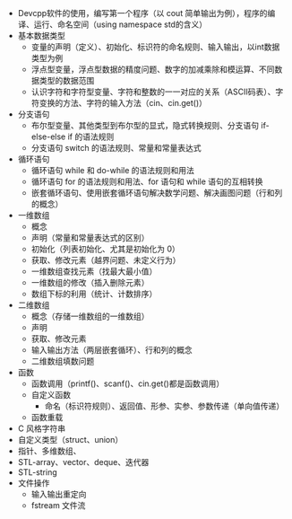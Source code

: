 - Devcpp软件的使用，编写第一个程序（以 cout 简单输出为例），程序的编译、运行、命名空间（using namespace std的含义）
- 基本数据类型
  - 变量的声明（定义）、初始化、标识符的命名规则、输入输出，以int数据类型为例
  - 浮点型变量，浮点型数据的精度问题、数字的加减乘除和模运算、不同数据类型的数据范围
  - 认识字符和字符型变量、字符和整数的一一对应的关系（ASCII码表）、字符变换的方法、字符的输入方法（cin、cin.get()）
- 分支语句
  - 布尔型变量、其他类型到布尔型的显式，隐式转换规则、分支语句 if-else-else if 的语法规则
  - 分支语句 switch 的语法规则、常量和常量表达式
- 循环语句
  - 循环语句 while 和 do-while 的语法规则和用法
  - 循环语句 for 的语法规则和用法、for 语句和 while 语句的互相转换
  - 嵌套循环语句、使用嵌套循环语句解决数学问题、解决画图问题（行和列的概念）
- 一维数组
  - 概念
  - 声明（常量和常量表达式的区别）
  - 初始化（列表初始化、尤其是初始化为 0）
  - 获取、修改元素（越界问题、未定义行为）
  - 一维数组查找元素（找最大最小值）
  - 一维数组的修改（插入删除元素）
  - 数组下标的利用（统计、计数排序）
- 二维数组
  - 概念（存储一维数组的一维数组）
  - 声明
  - 获取、修改元素
  - 输入输出方法（两层嵌套循环）、行和列的概念
  - 二维数组填数问题
- 函数
  - 函数调用（printf()、scanf()、cin.get()都是函数调用）
  - 自定义函数
    - 命名（标识符规则）、返回值、形参、实参、参数传递（单向值传递）
  - 函数重载
- C 风格字符串
- 自定义类型（struct、union）
- 指针、多维数组、
- STL-array、vector、deque、迭代器
- STL-string
- 文件操作
  - 输入输出重定向
  - fstream 文件流